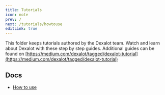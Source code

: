```yaml
---
title: Tutorials
icon: note
prev: /
next: /tutorials/howtouse
editLink: true
---
```


This folder keeps tutorials authored by the Dexalot team.  Watch and learn about Dexalot with these step by step guides. Additional guides can be found on [https://medium.com/dexalot/tagged/dexalot-tutorial](https://medium.com/dexalot/tagged/dexalot-tutorial)

## Docs


* [How to use](/tutorials/howtouse)
